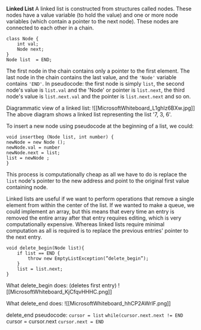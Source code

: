  **Linked List**
A linked list is constructed from structures called nodes. These nodes have a value variable (to hold the value) and one or more node variables (which contain a pointer to the next node). These nodes are connected to each other in a chain.

```
class Node {
	int val;
	Node next;
}
Node list  = END;
```

The first node in the chain contains only a pointer to the first element.
The last node in the chain contains the last value, and the `'Node'` variable contains `'END'`.
In pseudocode:
the first node is simply `list`, 
the second node's value is `list.val` and the 'Node' or pointer is `list.next`, 
the third node's value is `list.next.val` and the pointer is `list.next.next` and so on.

Diagrammatic view of a linked list:
![[MicrosoftWhiteboard_L1ghlz6BXw.jpg]]
The above diagram shows a linked list representing the list '7, 3, 6'.

To insert a new node using pseudocode at the beginning of a list, we could:
```
void insertbeg (Node list, int number) {  
newNode = new Node ();  
newNode.val = number  
newNode.next = list;  
list = newNode ;  
}
```
This process is computationally cheap as all we have to do is replace the `list` node's pointer to the new address and point to the original first value containing node.

Linked lists are useful if we want to perform operations that remove a single element from within the center of the list. If we wanted to make a queue, we could implement an array, but this means that every time an entry is removed the entire array after that entry requires editing, which is very computationally expensive. Whereas linked lists require minimal computation as all is required is to replace the previous entries' pointer to the next entry.

```
void delete_begin(Node list){
	if list == END {
		throw new EmptyListException(”delete_begin”);  
	}  
	list = list.next;  
}
```
What delete_begin does: (deletes first entry) 
 ![[MicrosoftWhiteboard_KjCfqvHHHC.png]]
 
What delete_end does:
![[MicrosoftWhiteboard_hhCP2AWrIF.png]]

delete_end pseudocode:
`cursor = list`
`while(cursor.next.next != END
	`cursor = cursor.next
	`cursor.next = END`
	